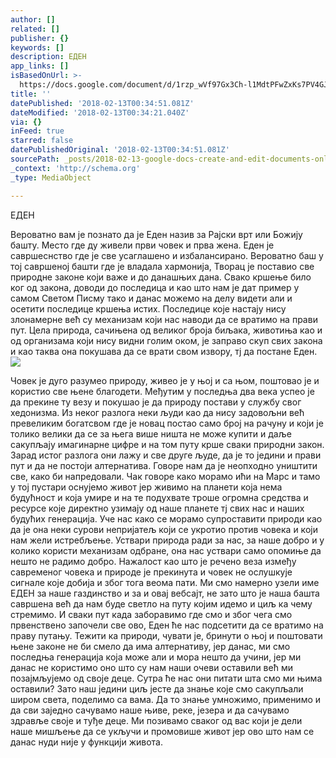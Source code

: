 ```yaml
---
author: []
related: []
publisher: {}
keywords: []
description: ЕДЕН
app_links: []
isBasedOnUrl: >-
  https://docs.google.com/document/d/1rzp_wVf97Gx3Ch-l1MdtPFwZxKs7PV4GJ1fK4B2mRss/edit
title: ''
datePublished: '2018-02-13T00:34:51.081Z'
dateModified: '2018-02-13T00:34:21.040Z'
via: {}
inFeed: true
starred: false
datePublishedOriginal: '2018-02-13T00:34:51.081Z'
sourcePath: _posts/2018-02-13-google-docs-create-and-edit-documents-online-for-free.md
_context: 'http://schema.org'
_type: MediaObject

---
```

ЕДЕН

Вероватно вам је познато да је Еден назив за Рајски врт или Божију башту. Место где ду живели први човек и прва жена. Еден је савршеснство где је све усаглашено и избалансирано. Вероватно баш у тој савршеној башти где је владала хармонија, Творац је поставио све природне законе који важе и до данашњих дана. Свако кршење било ког од закона, доводи до последица и као што нам је дат пример у самом Светом Писму тако и данас можемо на делу видети али и осетити последице кршења истих. Последице које настају нису злонамерне већ су механизам који нас наводи да се вратимо на прави пут. Цела природа, сачињена од великог броја биљака, животиња као и од организама који нису видни голим оком, је заправо скуп свих закона и као таква она покушава да се врати свом извору, тј да постане Еден.
![](https://the-grid-user-content.s3-us-west-2.amazonaws.com/7037fef4-b4b5-4919-b970-5deac7a4f6f6.jpg)

Човек је дуго разумео природу, живео је у њој и са њом, поштовао је и користио све њене благодети. Међутим у последња два века успео је да прекине ту везу и покушао је да природу постави у службу свог хедонизма. Из неког разлога неки људи као да нису задовољни већ превеликим богатсвом где је новац постао само број на рачуну и који је толико велики да се за њега више ништа не може купити и даље сакупљају имагинарне цифре и на том путу крше сваки природни закон. Зарад истог разлога они лажу и све друге људе, да је то једини и прави пут и да не постоји алтернатива. Говоре нам да је неопходно уништити све, како би напредовали. Чак говоре како морамо ићи на Марс и тамо у тој пустари оснујемо живот јер живимо на планети која нема будућност и која умире и на те подухвате троше огромна средства и ресурсе које директно узимају од наше планете тј свих нас и наших будућих генерација. Уче нас како се морамо супроставити природи као да је она неки сурови непријатељ који се укротио против човека и који нам жели истребљење. Уствари природа ради за нас, за наше добро и у колико користи механизам одбране, она нас уствари само опомиње да нешто не радимо добро. Нажалост као што је речено веза између савременог човека и природе је прекинута и човек не ослушкује сигнале које добија и због тога веома пати. Ми смо намерно узели име ЕДЕН за наше газдинство и за и овај вебсајт, не зато што је наша башта савршена већ да нам буде светло на путу којим идемо и циљ ка чему стремимо. И сваки пут када заборавимо где смо и због чега смо првенствено започели све ово, Еден ће нас подсетити да се вратимо на праву путању. Тежити ка природи, чувати је, бринути о њој и поштовати њене законе не би смело да има алтернативу, јер данас, ми смо последња генерација која може али и мора нешто да учини, јер ми данас не користимо оно што су нам наши очеви оставили већ ми позајмљујемо од своје деце. Сутра ће нас они питати шта смо ми њима оставили? Зато наш једини циљ јесте да знање које смо сакупљали широм света, поделимо са вама. Да то знање умножимо, применимо и да сви заједно сачувамо наше њиве, реке, језера и да сачувамо здравље своје и туђе деце. Ми позивамо сваког од вас који је дели наше мишљење да се укључи и промовише живот јер ово што нам се данас нуди није у функцији живота.